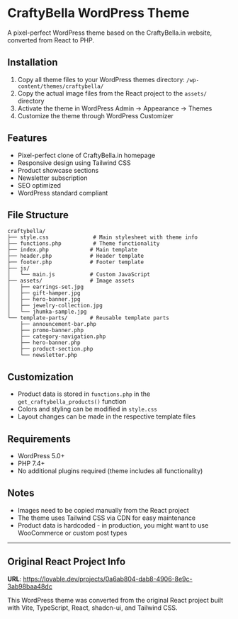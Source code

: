 # CraftyBella WordPress Theme

A pixel-perfect WordPress theme based on the CraftyBella.in website, converted from React to PHP.

## Installation

1. Copy all theme files to your WordPress themes directory: `/wp-content/themes/craftybella/`
2. Copy the actual image files from the React project to the `assets/` directory
3. Activate the theme in WordPress Admin → Appearance → Themes
4. Customize the theme through WordPress Customizer

## Features

- Pixel-perfect clone of CraftyBella.in homepage
- Responsive design using Tailwind CSS
- Product showcase sections
- Newsletter subscription
- SEO optimized
- WordPress standard compliant

## File Structure

```
craftybella/
├── style.css              # Main stylesheet with theme info
├── functions.php          # Theme functionality
├── index.php             # Main template
├── header.php            # Header template
├── footer.php            # Footer template
├── js/
│   └── main.js           # Custom JavaScript
├── assets/               # Image assets
│   ├── earrings-set.jpg
│   ├── gift-hamper.jpg
│   ├── hero-banner.jpg
│   ├── jewelry-collection.jpg
│   └── jhumka-sample.jpg
└── template-parts/       # Reusable template parts
    ├── announcement-bar.php
    ├── promo-banner.php
    ├── category-navigation.php
    ├── hero-banner.php
    ├── product-section.php
    └── newsletter.php
```

## Customization

- Product data is stored in `functions.php` in the `get_craftybella_products()` function
- Colors and styling can be modified in `style.css`
- Layout changes can be made in the respective template files

## Requirements

- WordPress 5.0+
- PHP 7.4+
- No additional plugins required (theme includes all functionality)

## Notes

- Images need to be copied manually from the React project
- The theme uses Tailwind CSS via CDN for easy maintenance
- Product data is hardcoded - in production, you might want to use WooCommerce or custom post types

---

## Original React Project Info

**URL**: https://lovable.dev/projects/0a6ab804-dab8-4906-8e9c-3ab98baa48dc

This WordPress theme was converted from the original React project built with Vite, TypeScript, React, shadcn-ui, and Tailwind CSS.
